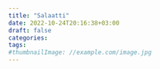 ```yaml
---
title: "Salaatti"
date: 2022-10-24T20:16:38+03:00
draft: false
categories:
tags:
#thumbnailImage: //example.com/image.jpg
---
```


<!--more-->
